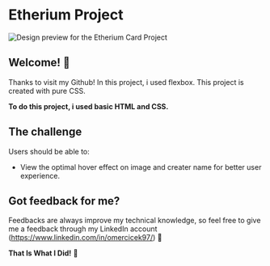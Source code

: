 # Etherium Project

![Design preview for the Etherium Card Project](EtheriumProject.jpg)

## Welcome! 👋

Thanks to visit my Github! In this project, i used flexbox. This project is created with pure CSS. 

**To do this project, i used basic HTML and CSS.**

## The challenge

Users should be able to:

- View the optimal hover effect on image and creater name for better user experience. 

## Got feedback for me?

Feedbacks are always improve my technical knowledge, so feel free to give me a feedback through my LinkedIn account (https://www.linkedin.com/in/omercicek97/) 🙌

**That Is What I Did!** 🚀
